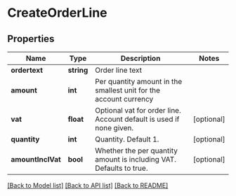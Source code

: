 # CreateOrderLine

## Properties
Name | Type | Description | Notes
------------ | ------------- | ------------- | -------------
**ordertext** | **string** | Order line text | 
**amount** | **int** | Per quantity amount in the smallest unit for the account currency | 
**vat** | **float** | Optional vat for order line. Account default is used if none given. | [optional] 
**quantity** | **int** | Quantity. Default 1. | [optional] 
**amountInclVat** | **bool** | Whether the per quantity amount is including VAT. Defaults to true. | [optional] 

[[Back to Model list]](../../README.md#documentation-for-models) [[Back to API list]](../../README.md#documentation-for-api-endpoints) [[Back to README]](../../README.md)

